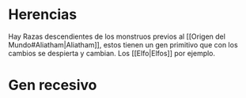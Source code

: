 # Herencias
Hay Razas descendientes de los monstruos previos al [[Origen del Mundo#Aliatham|Aliatham]], estos tienen un gen primitivo que con los cambios se despierta y cambian. Los [[Elfo|Elfos]] por ejemplo.

# Gen recesivo
